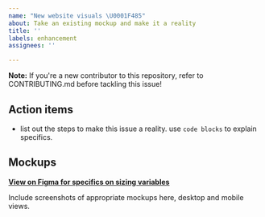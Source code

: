 ```yaml
---
name: "New website visuals \U0001F485"
about: Take an existing mockup and make it a reality
title: ''
labels: enhancement
assignees: ''

---
```


**Note:** If you're a new contributor to this repository, refer to CONTRIBUTING.md before tackling this issue!

## Action items
- list out the steps to make this issue a reality. use `code blocks` to explain specifics.

## Mockups
**[View on Figma for specifics on sizing variables](https://www.figma.com/file/aAThxeD86vXciqJRTmDLjyQG/BitsOfGood-web-redesign?node-id=3197%3A558)**

Include screenshots of appropriate mockups here, desktop and mobile views.
